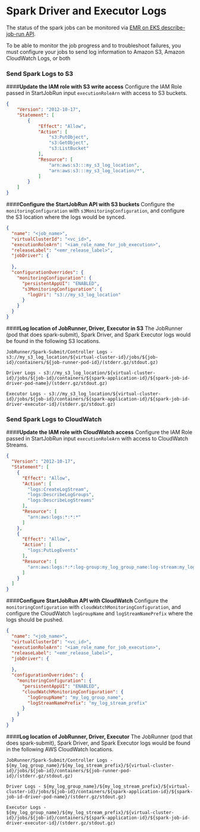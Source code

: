 # **Spark Driver and Executor Logs**

The status of the spark jobs can be monitored via [EMR on EKS describe-job-run API](https://docs.aws.amazon.com/cli/latest/reference/emr-containers/describe-job-run.html).

To be able to monitor the job progress and to troubleshoot failures, you must configure your jobs to send log information to Amazon S3, Amazon CloudWatch Logs, or both

### Send Spark Logs to S3

####**Update the IAM role with S3 write access**
Configure the IAM Role passed in StartJobRun input `executionRoleArn` with access to S3 buckets.
```json
{
    "Version": "2012-10-17",
    "Statement": [
        {
            "Effect": "Allow",
            "Action": [
                "s3:PutObject",
                "s3:GetObject",
                "s3:ListBucket"
            ],
            "Resource": [
                "arn:aws:s3:::my_s3_log_location",
                "arn:aws:s3:::my_s3_log_location/*",
            ]
        }
    ]
}
```

####**Configure the StartJobRun API with S3 buckets**
Configure the `monitoringConfiguration` with `s3MonitoringConfiguration`, and configure the S3 location where the logs would be synced.

```json
{
  "name": "<job_name>", 
  "virtualClusterId": "<vc_id>",  
  "executionRoleArn": "<iam_role_name_for_job_execution>", 
  "releaseLabel": "<emr_release_label>", 
  "jobDriver": {
    
  }, 
  "configurationOverrides": {
    "monitoringConfiguration": {
      "persistentAppUI": "ENABLED",
      "s3MonitoringConfiguration": {
        "logUri": "s3://my_s3_log_location"
      }
    }
  }
}
```

####**Log location of JobRunner, Driver, Executor in S3**
The JobRunner (pod that does spark-submit), Spark Driver, and Spark Executor logs would be found in the following S3 locations.
```text
JobRunner/Spark-Submit/Controller Logs - s3://my_s3_log_location/${virtual-cluster-id}/jobs/${job-id}/containers/${job-runner-pod-id}/(stderr.gz/stdout.gz)

Driver Logs - s3://my_s3_log_location/${virtual-cluster-id}/jobs/${job-id}/containers/${spark-application-id}/${spark-job-id-driver-pod-name}/(stderr.gz/stdout.gz)

Executor Logs - s3://my_s3_log_location/${virtual-cluster-id}/jobs/${job-id}/containers/${spark-application-id}/${spark-job-id-driver-executor-id}/(stderr.gz/stdout.gz)
```


### Send Spark Logs to CloudWatch

####**Update the IAM role with CloudWatch access**
Configure the IAM Role passed in StartJobRun input `executionRoleArn` with access to CloudWatch Streams.
```json
{
  "Version": "2012-10-17",
  "Statement": [
    {
      "Effect": "Allow",
      "Action": [
        "logs:CreateLogStream",
        "logs:DescribeLogGroups",
        "logs:DescribeLogStreams"
      ],
      "Resource": [
        "arn:aws:logs:*:*:*"
      ]
    },
    {
      "Effect": "Allow",
      "Action": [
        "logs:PutLogEvents"
      ],
      "Resource": [
        "arn:aws:logs:*:*:log-group:my_log_group_name:log-stream:my_log_stream_prefix/*"
      ]
    }
  ]
}
```

####**Configure StartJobRun API with CloudWatch**
Configure the `monitoringConfiguration` with `cloudWatchMonitoringConfiguration`, and configure the CloudWatch `logGroupName` and `logStreamNamePrefix` where the logs should be pushed.

```json
{
  "name": "<job_name>", 
  "virtualClusterId": "<vc_id>",  
  "executionRoleArn": "<iam_role_name_for_job_execution>", 
  "releaseLabel": "<emr_release_label>", 
  "jobDriver": {
    
  }, 
  "configurationOverrides": {
    "monitoringConfiguration": {
      "persistentAppUI": "ENABLED",
      "cloudWatchMonitoringConfiguration": {
        "logGroupName": "my_log_group_name",
        "logStreamNamePrefix": "my_log_stream_prefix"
      }
    }
  }
}
```

####**Log location of JobRunner, Driver, Executor**
The JobRunner (pod that does spark-submit), Spark Driver, and Spark Executor logs would be found in the following AWS CloudWatch locations.

```text
JobRunner/Spark-Submit/Controller Logs - ${my_log_group_name}/${my_log_stream_prefix}/${virtual-cluster-id}/jobs/${job-id}/containers/${job-runner-pod-id}/(stderr.gz/stdout.gz)

Driver Logs - ${my_log_group_name}/${my_log_stream_prefix}/${virtual-cluster-id}/jobs/${job-id}/containers/${spark-application-id}/${spark-job-id-driver-pod-name}/(stderr.gz/stdout.gz)

Executor Logs - ${my_log_group_name}/${my_log_stream_prefix}/${virtual-cluster-id}/jobs/${job-id}/containers/${spark-application-id}/${spark-job-id-driver-executor-id}/(stderr.gz/stdout.gz)
```

